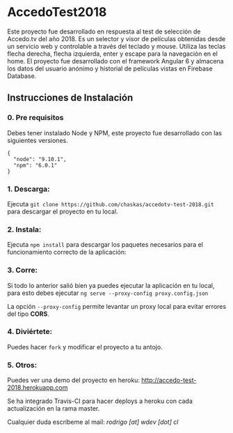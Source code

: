 # AccedoTest2018

Este proyecto fue desarrollado en respuesta al test de selección de Accedo.tv del año 2018.
Es un selector y visor de películas obtenidas desde un servicio web y controlable a través del teclado y mouse.
Utiliza las teclas flecha derecha, flecha izquierda, enter y escape para la navegación en el home.
El proyecto fue desarrollado con el framework Angular 6 y almacena los datos del usuario anónimo y historial de películas vistas en Firebase Database.

## Instrucciones de Instalación

### 0. Pre requisitos

Debes tener instalado Node y NPM, este proyecto fue desarrollado con las siguientes versiones.

```
{
  "node": "9.10.1",
  "npm": "6.0.1"
}
```

### 1. Descarga:
Ejecuta `git clone https://github.com/chaskas/accedotv-test-2018.git` para descargar el proyecto en tu local.

### 2. Instala:
Ejecuta `npm install` para descargar los paquetes necesarios para el funcionamiento correcto de la aplicación:

### 3. Corre:
Si todo lo anterior salió bien ya puedes ejecutar la aplicación en tu local, para esto debes ejecutar `ng serve --proxy-config proxy.config.json`

La opción `--proxy-config` permite levantar un proxy local para evitar errores del tipo **CORS**.

### 4. Diviértete:

Puedes hacer `fork` y modificar el proyecto a tu antojo.

### 5. Otros:

Puedes ver una demo del proyecto en heroku:
http://accedo-test-2018.herokuapp.com

Se ha integrado Travis-CI para hacer deploys a heroku con cada actualización en la rama master.

Cualquier duda escríbeme al mail: *rodrigo [at] wdev [dot] cl*